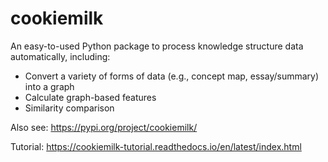 # cookiemilk

An easy-to-used Python package to process knowledge structure data automatically, including:
- Convert a variety of forms of data (e.g., concept map, essay/summary) into a graph
- Calculate graph-based features
- Similarity comparison

Also see: https://pypi.org/project/cookiemilk/

Tutorial: https://cookiemilk-tutorial.readthedocs.io/en/latest/index.html
